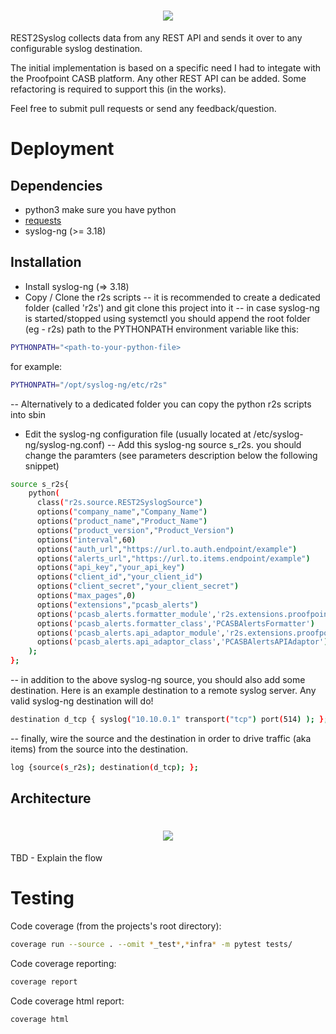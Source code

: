 <h1 align="center">
  <img src="https://repository-images.githubusercontent.com/184577526/6d042f80-7056-11e9-9b2b-8e90c0ab0f40"/>
</h1>

REST2Syslog collects data from any REST API and sends it over to any configurable syslog destination.

The initial implementation is based on a specific need I had to integate with the Proofpoint CASB platform. Any other REST API can be added. Some refactoring is required to support this (in the works).

Feel free to submit pull requests or send any feedback/question.

# Deployment
## Dependencies
   - python3
   make sure you have python
   - [requests](https://2.python-requests.org/en/master/)
   - syslog-ng (>= 3.18)

## Installation
   - Install syslog-ng (=> 3.18)
   - Copy / Clone the r2s scripts
   -- it is recommended to create a dedicated folder (called 'r2s') and git clone this project into it
   -- in case syslog-ng is started/stopped using systemctl you should append the root folder (eg - r2s) path to the PYTHONPATH environment variable like this:
   ```sh
PYTHONPATH="<path-to-your-python-file>
```
for example:
```sh
PYTHONPATH="/opt/syslog-ng/etc/r2s"
```

   -- Alternatively to a dedicated folder you can copy the python r2s scripts into sbin
   
   - Edit the syslog-ng configuration file (usually located at /etc/syslog-ng/syslog-ng.conf)
   -- Add this syslog-ng source s_r2s. you should change the paramters (see parameters description below the following snippet)
```sh
source s_r2s{
    python(
      class("r2s.source.REST2SyslogSource")
      options("company_name","Company_Name")
      options("product_name","Product_Name")
      options("product_version","Product_Version")
      options("interval",60)
      options("auth_url","https://url.to.auth.endpoint/example")
      options("alerts_url","https://url.to.items.endpoint/example")
      options("api_key","your_api_key")
      options("client_id","your_client_id")
      options("client_secret","your_client_secret")
      options("max_pages",0)
      options("extensions","pcasb_alerts")
      options('pcasb_alerts.formatter_module','r2s.extensions.proofpoint.pcasb.alerts_formatter')
      options('pcasb_alerts.formatter_class','PCASBAlertsFormatter')
      options('pcasb_alerts.api_adaptor_module','r2s.extensions.proofpoint.pcasb.alerts_api_adaptor')
      options('pcasb_alerts.api_adaptor_class','PCASBAlertsAPIAdaptor')
    );
};
```
-- in addition to the above syslog-ng source, you should also add some destination. Here is an example destination to a remote syslog server. Any valid syslog-ng destination will do!
```sh
destination d_tcp { syslog("10.10.0.1" transport("tcp") port(514) ); };
```
-- finally, wire the source and the destination in order to drive traffic (aka items) from the source into the destination.
```sh
log {source(s_r2s); destination(d_tcp); };
```


## Architecture

<h1 align="center">
  <img src="https://github.com/chenbekor/Rest2Syslog/blob/master/wiki/images/R2S-Architecture.png"/>
</h1>

TBD - Explain the flow

# Testing
Code coverage (from the projects's root directory):
```sh
coverage run --source . --omit *_test*,*infra* -m pytest tests/
```
Code coverage reporting:
```sh
coverage report
```
Code coverage html report:
```sh
coverage html
```